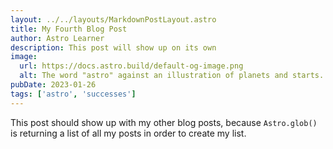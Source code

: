 ```yaml
---
layout: ../../layouts/MarkdownPostLayout.astro
title: My Fourth Blog Post
author: Astro Learner
description: This post will show up on its own
image:
  url: https://docs.astro.build/default-og-image.png
  alt: The word "astro" against an illustration of planets and starts.
pubDate: 2023-01-26
tags: ['astro', 'successes']
---
```

This post should show up with my other blog posts, because `Astro.glob()` is returning a list of all my posts in order to create my list.
